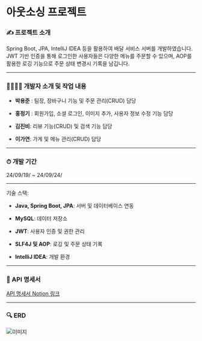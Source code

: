 # 아웃소싱 프로젝트


### ✍ 프로젝트 소개 

Spring Boot, JPA, IntelliJ IDEA 등을 활용하여 배달 서비스 서버를 개발하였습니다. JWT 기반 인증을 통해 로그인한 사용자들은 다양한 메뉴를 주문할 수 있으며, AOP를 활용한 로깅 기능으로 주문 상태 변경시 기록을 남깁니다.

---
### 👨‍👨‍👧‍👦 개발자 소개 및 작업 내용

+ **박용준** : 팀장, 장바구니 기능 및 주문 관리(CRUD) 담당

+ **홍정기** : 회원가입, 소셜 로그인, 이미지 추가, 사용자 정보 수정 기능 담당

+ **김진비**: 리뷰 기능(CRUD) 및 검색 기능 담당

+ **이가연**: 가게 및 메뉴 관리(CRUD) 담당
---
### ⏱ 개발 기간

24/09/19/ ~ 24/09/24/

---

기술 스택:

+ **Java, Spring Boot, JPA**: 서버 및 데이터베이스 연동

+ **MySQL**: 데이터 저장소

+ **JWT**: 사용자 인증 및 권한 관리

+ **SLF4J 및 AOP**: 로깅 및 주문 상태 기록

+ **IntelliJ IDEA**: 개발 환경

---

### 📜 API 명세서

[API 명세서 Notion 링크](https://www.notion.so/teamsparta/61564605b5554f008581b3094188cd37?v=156bc066e31c4c7f8c0b4c2ef6ab4d62&pvs=4)

---

### 🔍 ERD

![이미지](https://i.ibb.co/fNcK2Nf/2024-09-25-100604.png)
